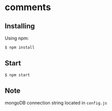 # comments

## Installing

Using npm:

```bash
$ npm install 
```

## Start

```bash
$ npm start
```

## Note
mongoDB connection string located in `config.js`

